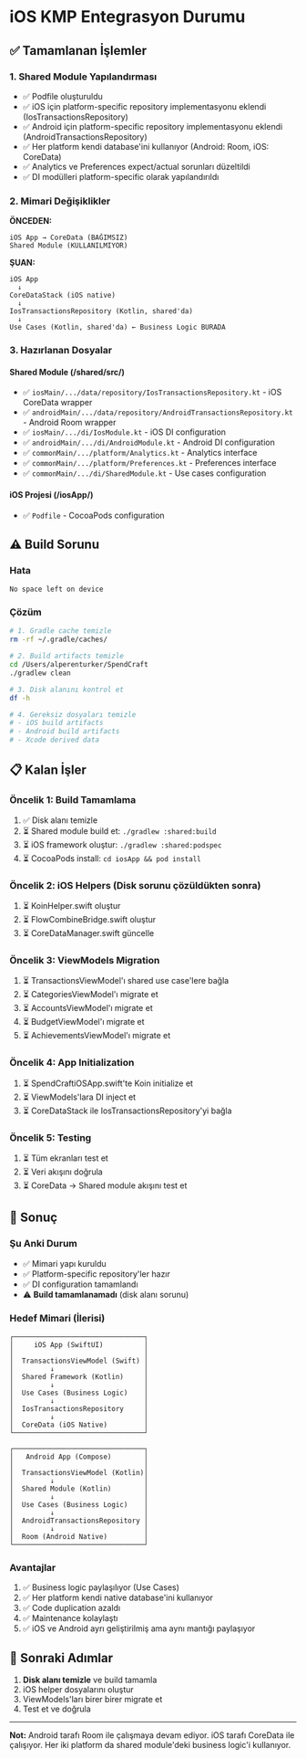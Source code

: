 # iOS KMP Entegrasyon Durumu

## ✅ Tamamlanan İşlemler

### 1. Shared Module Yapılandırması
- ✅ Podfile oluşturuldu
- ✅ iOS için platform-specific repository implementasyonu eklendi (IosTransactionsRepository)
- ✅ Android için platform-specific repository implementasyonu eklendi (AndroidTransactionsRepository)
- ✅ Her platform kendi database'ini kullanıyor (Android: Room, iOS: CoreData)
- ✅ Analytics ve Preferences expect/actual sorunları düzeltildi
- ✅ DI modülleri platform-specific olarak yapılandırıldı

### 2. Mimari Değişiklikler
**ÖNCEDEN:**
```
iOS App → CoreData (BAĞIMSIZ)
Shared Module (KULLANILMIYOR)
```

**ŞUAN:**
```
iOS App
  ↓
CoreDataStack (iOS native)
  ↓
IosTransactionsRepository (Kotlin, shared'da)
  ↓
Use Cases (Kotlin, shared'da) ← Business Logic BURADA
```

### 3. Hazırlanan Dosyalar

#### Shared Module (/shared/src/)
- ✅ `iosMain/.../data/repository/IosTransactionsRepository.kt` - iOS CoreData wrapper
- ✅ `androidMain/.../data/repository/AndroidTransactionsRepository.kt` - Android Room wrapper
- ✅ `iosMain/.../di/IosModule.kt` - iOS DI configuration
- ✅ `androidMain/.../di/AndroidModule.kt` - Android DI configuration
- ✅ `commonMain/.../platform/Analytics.kt` - Analytics interface
- ✅ `commonMain/.../platform/Preferences.kt` - Preferences interface
- ✅ `commonMain/.../di/SharedModule.kt` - Use cases configuration

#### iOS Projesi (/iosApp/)
- ✅ `Podfile` - CocoaPods configuration

## ⚠️ Build Sorunu

### Hata
```
No space left on device
```

### Çözüm
```bash
# 1. Gradle cache temizle
rm -rf ~/.gradle/caches/

# 2. Build artifacts temizle
cd /Users/alperenturker/SpendCraft
./gradlew clean

# 3. Disk alanını kontrol et
df -h

# 4. Gereksiz dosyaları temizle
# - iOS build artifacts
# - Android build artifacts
# - Xcode derived data
```

## 📋 Kalan İşler

### Öncelik 1: Build Tamamlama
1. ✅ Disk alanı temizle
2. ⏳ Shared module build et: `./gradlew :shared:build`
3. ⏳ iOS framework oluştur: `./gradlew :shared:podspec`
4. ⏳ CocoaPods install: `cd iosApp && pod install`

### Öncelik 2: iOS Helpers (Disk sorunu çözüldükten sonra)
1. ⏳ KoinHelper.swift oluştur
2. ⏳ FlowCombineBridge.swift oluştur  
3. ⏳ CoreDataManager.swift güncelle

### Öncelik 3: ViewModels Migration
1. ⏳ TransactionsViewModel'ı shared use case'lere bağla
2. ⏳ CategoriesViewModel'ı migrate et
3. ⏳ AccountsViewModel'ı migrate et
4. ⏳ BudgetViewModel'ı migrate et
5. ⏳ AchievementsViewModel'ı migrate et

### Öncelik 4: App Initialization
1. ⏳ SpendCraftiOSApp.swift'te Koin initialize et
2. ⏳ ViewModels'lara DI inject et
3. ⏳ CoreDataStack ile IosTransactionsRepository'yi bağla

### Öncelik 5: Testing
1. ⏳ Tüm ekranları test et
2. ⏳ Veri akışını doğrula
3. ⏳ CoreData → Shared module akışını test et

## 🎯 Sonuç

### Şu Anki Durum
- ✅ Mimari yapı kuruldu
- ✅ Platform-specific repository'ler hazır
- ✅ DI configuration tamamlandı
- ⚠️ **Build tamamlanamadı** (disk alanı sorunu)

### Hedef Mimari (İlerisi)
```
┌────────────────────────────────┐
│     iOS App (SwiftUI)          │
│                                │
│  TransactionsViewModel (Swift) │
│         ↓                      │
│  Shared Framework (Kotlin)     │
│         ↓                      │
│  Use Cases (Business Logic)    │
│         ↓                      │
│  IosTransactionsRepository     │
│         ↓                      │
│  CoreData (iOS Native)         │
└────────────────────────────────┘

┌────────────────────────────────┐
│   Android App (Compose)        │
│                                │
│  TransactionsViewModel (Kotlin)│
│         ↓                      │
│  Shared Module (Kotlin)        │
│         ↓                      │
│  Use Cases (Business Logic)    │
│         ↓                      │
│  AndroidTransactionsRepository │
│         ↓                      │
│  Room (Android Native)         │
└────────────────────────────────┘
```

### Avantajlar
1. ✅ Business logic paylaşılıyor (Use Cases)
2. ✅ Her platform kendi native database'ini kullanıyor
3. ✅ Code duplication azaldı
4. ✅ Maintenance kolaylaştı
5. ✅ iOS ve Android ayrı geliştirilmiş ama aynı mantığı paylaşıyor

## 🔧 Sonraki Adımlar

1. **Disk alanı temizle** ve build tamamla
2. iOS helper dosyalarını oluştur
3. ViewModels'ları birer birer migrate et
4. Test et ve doğrula

---

**Not:** Android tarafı Room ile çalışmaya devam ediyor. iOS tarafı CoreData ile çalışıyor. Her iki platform da shared module'deki business logic'i kullanıyor.
